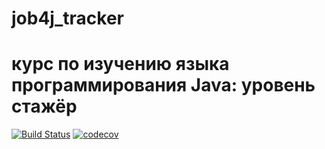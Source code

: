 # job4j_tracker
# курс по изучению языка программирования Java: уровень стажёр
[![Build Status](https://travis-ci.org/MaratKhatipov/job4j_tracker.svg?branch=master)](https://travis-ci.org/MaratKhatipov/job4j_tracker)
[![codecov](https://codecov.io/gh/MaratKhatipov/job4j_tracker/branch/master/graph/badge.svg)](https://codecov.io/gh/MaratKhatipov/job4j_tracker)